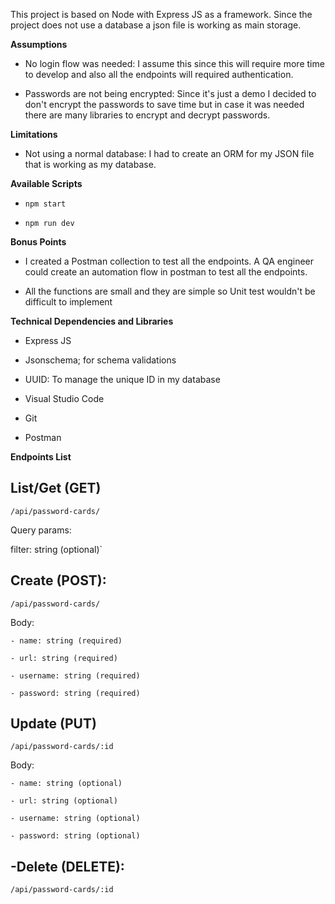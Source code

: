 
This project is based on Node with Express JS as a framework. Since the project does not use a database a json file is working as main storage.

**Assumptions**

- No login flow was needed: I assume this since this will require more time to develop and also all the endpoints will required authentication.

- Passwords are not being encrypted: Since it's just a demo I decided to don't encrypt the passwords to save time but in case it was needed there are many libraries to encrypt and decrypt passwords.

**Limitations**

- Not using a normal database: I had to create an ORM for my JSON file that is working as my database.

**Available Scripts**

- `npm start`

- `npm run dev`

**Bonus Points**

- I created a Postman collection to test all the endpoints. A QA engineer could create an automation flow in postman to test all the endpoints.

- All the functions are small and they are simple so Unit test wouldn't be difficult to implement

**Technical Dependencies and Libraries**

- Express JS

- Jsonschema; for schema validations

- UUID: To manage the unique ID in my database

- Visual Studio Code

- Git

- Postman

**Endpoints List**

## **List/Get (GET)**

`/api/password-cards/`

Query params:

filter: string (optional)`


## Create (POST):

 `/api/password-cards/`

Body:

    - name: string (required)
    
    - url: string (required)
    
    - username: string (required)
    
    - password: string (required)

## Update (PUT)

`/api/password-cards/:id`

Body:

    - name: string (optional)
    
    - url: string (optional)
    
    - username: string (optional)
    
    - password: string (optional)

## -Delete (DELETE):

`/api/password-cards/:id`